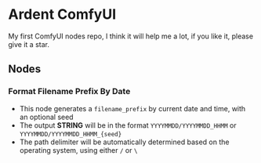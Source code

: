 # Ardent ComfyUI

My first ComfyUI nodes repo, I think it will help me a lot, if you like it, please give it a star.

## Nodes

### Format Filename Prefix By Date

- This node generates a `filename_prefix` by current date and time, with an optional seed
- The output **STRING** will be in the format `YYYYMMDD/YYYYMMDD_HHMM` or `YYYYMMDD/YYYYMMDD_HHMM_{seed}`
- The path delimiter will be automatically determined based on the operating system, using either `/` or `\`
